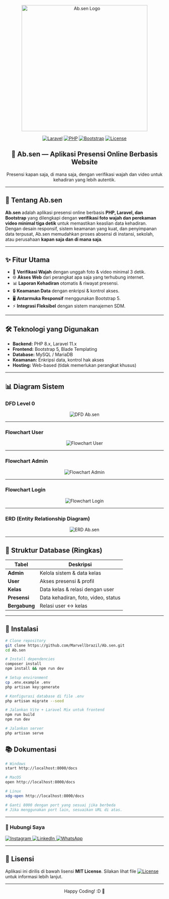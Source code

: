 <!--<p align="center">
  <img src="assets/banner.png" alt="Ab.sen Banner">
</p>-->

<p align="center">
  <a href="#" target="_blank">
    <img src="public/assets/ab.sen_g-t.png" width="400" alt="Ab.sen Logo">
  </a>
</p>

<p align="center">
  <a href="https://laravel.com/"><img src="https://img.shields.io/badge/Laravel-11.x-red?logo=laravel" alt="Laravel"></a>
  <a href="https://www.php.net/"><img src="https://img.shields.io/badge/PHP-8.x-blue?logo=php" alt="PHP"></a>
  <a href="https://getbootstrap.com/"><img src="https://img.shields.io/badge/Bootstrap-5-purple?logo=bootstrap" alt="Bootstrap"></a>
  <a href="LICENSE"><img src="https://img.shields.io/badge/License-MIT-green" alt="License"></a>
</p>

<h2 align="center">📌 Ab.sen — Aplikasi Presensi Online Berbasis Website</h2>

<p align="center">
  Presensi kapan saja, di mana saja, dengan verifikasi wajah dan video untuk kehadiran yang lebih autentik.
</p>

---

## 📖 Tentang Ab.sen
**Ab.sen** adalah aplikasi presensi online berbasis **PHP, Laravel, dan Bootstrap** yang dilengkapi dengan **verifikasi foto wajah dan perekaman video minimal tiga detik** untuk memastikan keaslian data kehadiran.  
Dengan desain responsif, sistem keamanan yang kuat, dan penyimpanan data terpusat, Ab.sen memudahkan proses absensi di instansi, sekolah, atau perusahaan **kapan saja dan di mana saja**.

---

## ✨ Fitur Utama
- 📸 **Verifikasi Wajah** dengan unggah foto & video minimal 3 detik.  
- 🌐 **Akses Web** dari perangkat apa saja yang terhubung internet.  
- 📊 **Laporan Kehadiran** otomatis & riwayat presensi.  
- 🔒 **Keamanan Data** dengan enkripsi & kontrol akses.  
- 🖥 **Antarmuka Responsif** menggunakan Bootstrap 5.  
- ⚡ **Integrasi Fleksibel** dengan sistem manajemen SDM.  

---

## 🛠️ Teknologi yang Digunakan
- **Backend:** PHP 8.x, Laravel 11.x  
- **Frontend:** Bootstrap 5, Blade Templating  
- **Database:** MySQL / MariaDB  
- **Keamanan:** Enkripsi data, kontrol hak akses  
- **Hosting:** Web-based (tidak memerlukan perangkat khusus)  

---

## 📊 Diagram Sistem

### DFD Level 0
<p align="center">
  <img src="public/assets/dfd.png" alt="DFD Ab.sen">
</p>

---

### Flowchart User
<p align="center">
  <img src="public/assets/flowchart_user.png" alt="Flowchart User">
</p>

---

### Flowchart Admin
<p align="center">
  <img src="public/assets/flowchart_admin.png" alt="Flowchart Admin">
</p>

---

### Flowchart Login
<p align="center">
  <img src="public/assets/flowchart_login.png" alt="Flowchart Login">
</p>

---

### ERD (Entity Relationship Diagram)
<p align="center">
  <img src="public/assets/erd.png" alt="ERD Ab.sen">
</p>

---

## 📂 Struktur Database (Ringkas)
| Tabel | Deskripsi |
|-------|-----------|
| **Admin** | Kelola sistem & data kelas |
| **User** | Akses presensi & profil |
| **Kelas** | Data kelas & relasi dengan user |
| **Presensi** | Data kehadiran, foto, video, status |
| **Bergabung** | Relasi user ↔ kelas |

---

## 🚀 Instalasi
```bash
# Clone repository
git clone https://github.com/Marvellbrazil/Ab.sen.git
cd Ab.sen

# Install dependencies
composer install
npm install && npm run dev

# Setup environment
cp .env.example .env
php artisan key:generate

# Konfigurasi database di file .env
php artisan migrate --seed

# Jalankan Vite + Laravel Mix untuk frontend
npm run build
npm run dev

# Jalankan server
php artisan serve

```

## 📚 Dokumentasi
```bash
# Windows
start http://localhost:8000/docs

# MacOS
open http://localhost:8000/docs

# Linux
xdg-open http://localhost:8000/docs

# Ganti 8000 dengan port yang sesuai jika berbeda
# Jika menggunakan port lain, sesuaikan URL di atas.

```

---

### 📲 Hubungi Saya
<p align="left">
  <a href="https://www.instagram.com/akufaisal._/" target="_blank">
    <img src="https://img.shields.io/badge/Instagram-Visit%20Profile-E4405F?logo=instagram&logoColor=white&labelColor=E4405F&color=808080&labelTextColor=white&colorText=E4405F" alt="Instagram">
  </a>
  <a href="https://www.linkedin.com/in/marvello-faisal-912132318/" target="_blank">
    <img src="https://img.shields.io/badge/LinkedIn-Connect%20Profile-0A66C2?logo=linkedin&logoColor=white&labelColor=0A66C2&color=808080&labelTextColor=white&colorText=0A66C2" alt="LinkedIn">
  </a>
  <a href="https://wa.me/6287776810645" target="_blank">
    <img src="https://img.shields.io/badge/WhatsApp-Chat%20Now-25D366?logo=whatsapp&logoColor=white&labelColor=25D366&color=808080&labelTextColor=white&colorText=25D366" alt="WhatsApp">
  </a>
</p>

---

## 📄 Lisensi
Aplikasi ini dirilis di bawah lisensi **MIT License**. Silakan lihat file <a href="LICENSE"><img src="https://img.shields.io/badge/License-MIT-green" alt="License"></a> untuk informasi lebih lanjut.

---
<p align="center">Happy Coding! :D 🎉</p>
